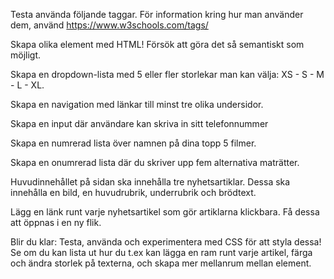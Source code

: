 Testa använda följande taggar. För information kring hur man använder dem, använd https://www.w3schools.com/tags/

Skapa olika element med HTML! Försök att göra det så semantiskt som möjligt.

Skapa en dropdown-lista med 5 eller fler storlekar man kan välja:  XS - S - M - L - XL. 

Skapa en navigation med länkar till minst tre olika undersidor.

Skapa en input där användare kan skriva in sitt telefonnummer

Skapa en numrerad lista över namnen på dina topp 5 filmer.

Skapa en onumrerad lista där du skriver upp fem alternativa maträtter.

Huvudinnehållet på sidan ska innehålla tre nyhetsartiklar. Dessa ska innehålla en bild, en huvudrubrik, underrubrik och brödtext.

Lägg en länk runt varje nyhetsartikel som gör artiklarna klickbara. Få dessa att öppnas i en ny flik.

Blir du klar: Testa, använda och experimentera med CSS för att styla dessa! Se om du kan lista ut hur du t.ex kan lägga en ram runt varje artikel, färga och ändra storlek på texterna, och skapa mer mellanrum mellan element.